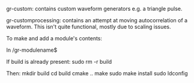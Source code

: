 gr-custom: contains custom waveform generators e.g. a triangle pulse.

gr-customprocessing: contains an attempt at moving autocorrelation of a waveform.  This isn't quite functional, mostly due to scaling issues.

To make and add a module's contents:

In /gr-modulename$ 

If build is already present:
sudo rm -r build

Then:
mkdir build
cd build
cmake ..
make
sudo make install
sudo ldconfig

